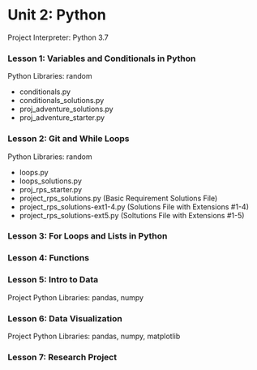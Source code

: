 # Unit 2: Python
Project Interpreter: Python 3.7

### Lesson 1: Variables and Conditionals in Python
Python Libraries: random

* conditionals.py
* conditionals_solutions.py
* proj_adventure_solutions.py
* proj_adventure_starter.py

### Lesson 2: Git and While Loops
Python Libraries: random

* loops.py
* loops_solutions.py
* proj_rps_starter.py
* project_rps_solutions.py (Basic Requirement Solutions File)
* project_rps_solutions-ext1-4.py (Solutions File with Extensions #1-4)
* project_rps_solutions-ext5.py (Soltutions File with Extensions #1-5)

### Lesson 3: For Loops and Lists in Python

### Lesson 4: Functions

### Lesson 5: Intro to Data
Project Python Libraries: pandas, numpy

### Lesson 6: Data Visualization
Project Python Libraries: pandas, numpy, matplotlib

### Lesson 7: Research Project